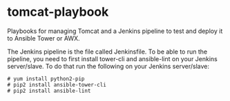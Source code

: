# tomcat-playbook
Playbooks for managing Tomcat and a Jenkins pipeline to test and deploy it to Ansible Tower or AWX.

The Jenkins pipeline is the file called Jenkinsfile.
To be able to run the pipeline, you need to first install tower-cli and ansible-lint on your Jenkins server/slave. To do that run the following on your Jenkins server/slave:
```
# yum install python2-pip
# pip2 install ansible-tower-cli
# pip2 install ansible-lint
```
